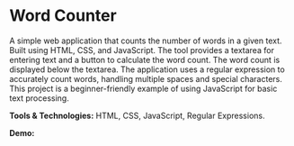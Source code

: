 # Word Counter

A simple web application that counts the number of words in a given text. Built using HTML, CSS, and JavaScript. The tool provides a textarea for entering text and a button to calculate the word count. The word count is displayed below the textarea. The application uses a regular expression to accurately count words, handling multiple spaces and special characters. This project is a beginner-friendly example of using JavaScript for basic text processing.

**Tools & Technologies:** HTML, CSS, JavaScript, Regular Expressions.

**Demo:** 
